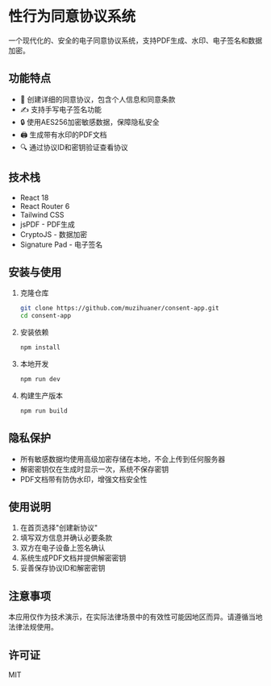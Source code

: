 # 性行为同意协议系统

一个现代化的、安全的电子同意协议系统，支持PDF生成、水印、电子签名和数据加密。

## 功能特点

- 📝 创建详细的同意协议，包含个人信息和同意条款
- ✍️ 支持手写电子签名功能
- 🔒 使用AES256加密敏感数据，保障隐私安全
- 🖨️ 生成带有水印的PDF文档
- 🔍 通过协议ID和密钥验证查看协议

## 技术栈

- React 18
- React Router 6
- Tailwind CSS
- jsPDF - PDF生成
- CryptoJS - 数据加密
- Signature Pad - 电子签名

## 安装与使用

1. 克隆仓库
   ```bash
   git clone https://github.com/muzihuaner/consent-app.git
   cd consent-app
   ```

2. 安装依赖
   ```bash
   npm install
   ```

3. 本地开发
   ```bash
   npm run dev
   ```

4. 构建生产版本
   ```bash
   npm run build
   ```

## 隐私保护

- 所有敏感数据均使用高级加密存储在本地，不会上传到任何服务器
- 解密密钥仅在生成时显示一次，系统不保存密钥
- PDF文档带有防伪水印，增强文档安全性

## 使用说明

1. 在首页选择"创建新协议"
2. 填写双方信息并确认必要条款
3. 双方在电子设备上签名确认
4. 系统生成PDF文档并提供解密密钥
5. 妥善保存协议ID和解密密钥

## 注意事项

本应用仅作为技术演示，在实际法律场景中的有效性可能因地区而异。请遵循当地法律法规使用。

## 许可证

MIT 